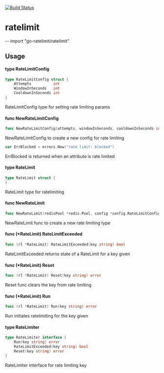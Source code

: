 [![Build Status](https://travis-ci.org/gojek-engineering/go-ratelimit.svg?branch=master)](https://travis-ci.org/gojek-engineering/go-ratelimit)

# ratelimit
--
    import "go-ratelimit/ratelimit"


## Usage

#### type RateLimitConfig

```go
type RateLimitConfig struct {
	Attempts          int
	WindowInSeconds   int
	CooldownInSeconds int
}
```

RateLimitConfig type for setting rate limiting params

#### func  NewRateLimitConfig

```go
func NewRateLimitConfig(attempts, windowInSeconds, cooldownInSeconds int) *RateLimitConfig
```
NewRateLimitConfig to create a new config for rate limiting

```go
var ErrBlocked = errors.New("rate limit: blocked")
```
ErrBlocked is returned when an attribute is rate limited

#### type RateLimit

```go
type RateLimit struct {
}
```

RateLimit type for ratelimiting

#### func  NewRateLimit

```go
func NewRateLimit(redisPool *redis.Pool, config *config.RateLimitConfig) *RateLimit
```
NewRateLimit func to create a new rate limiting type

#### func (*RateLimit) RateLimitExceeded

```go
func (rl *RateLimit) RateLimitExceeded(key string) bool
```
RateLimitExceeded returns state of a RateLimit for a key given

#### func (*RateLimit) Reset

```go
func (rl *RateLimit) Reset(key string) error
```
Reset func clears the key from rate limiting

#### func (*RateLimit) Run

```go
func (rl *RateLimit) Run(key string) error
```
Run initiates ratelimiting for the key given

#### type RateLimiter

```go
type RateLimiter interface {
	Run(key string) error
	RateLimitExceeded(key string) bool
	Reset(key string) error
}
```

RateLimiter interface for rate limiting key

